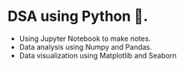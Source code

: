 # DSA using Python 🐍.
- Using Jupyter Notebook to make notes.
- Data analysis using Numpy and Pandas.
- Data visualization using Matplotlib and Seaborn
